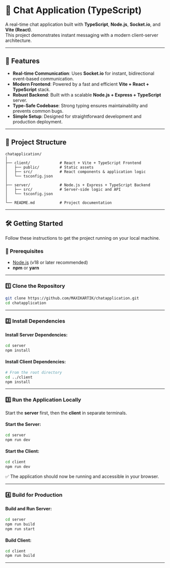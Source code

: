 # 💬 Chat Application (TypeScript)

A real-time chat application built with **TypeScript**, **Node.js**, **Socket.io**, and **Vite (React)**.  
This project demonstrates instant messaging with a modern client-server architecture.

---

## 🚀 Features

- **Real-time Communication**: Uses **Socket.io** for instant, bidirectional event-based communication.  
- **Modern Frontend**: Powered by a fast and efficient **Vite + React + TypeScript** stack.  
- **Robust Backend**: Built with a scalable **Node.js + Express + TypeScript** server.  
- **Type-Safe Codebase**: Strong typing ensures maintainability and prevents common bugs.  
- **Simple Setup**: Designed for straightforward development and production deployment.  

---

## 📂 Project Structure

```
chatapplication/
│
├── client/             # React + Vite + TypeScript Frontend
│   ├── public/         # Static assets
│   ├── src/            # React components & application logic
│   └── tsconfig.json
│
├── server/             # Node.js + Express + TypeScript Backend
│   ├── src/            # Server-side logic and API
│   └── tsconfig.json
│
└── README.md           # Project documentation
```

---

## 🛠️ Getting Started

Follow these instructions to get the project running on your local machine.

### 📌 Prerequisites
- [Node.js](https://nodejs.org/) (v18 or later recommended)  
- **npm** or **yarn**

---

### 1️⃣ Clone the Repository
```bash
git clone https://github.com/MAXIKARTIK/chatapplication.git
cd chatapplication
```

---

### 2️⃣ Install Dependencies  

#### Install Server Dependencies:
```bash
cd server
npm install
```

#### Install Client Dependencies:
```bash
# From the root directory
cd ../client
npm install
```

---

### 3️⃣ Run the Application Locally

Start the **server** first, then the **client** in separate terminals.

#### Start the Server:
```bash
cd server
npm run dev
```

#### Start the Client:
```bash
cd client
npm run dev
```

✅ The application should now be running and accessible in your browser.

---

### 4️⃣ Build for Production  

#### Build and Run Server:
```bash
cd server
npm run build
npm run start
```

#### Build Client:
```bash
cd client
npm run build
```

---
